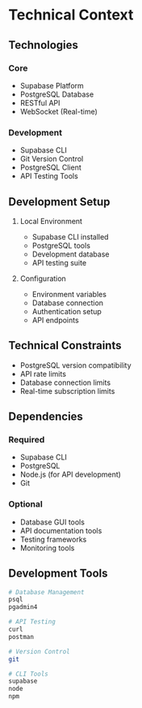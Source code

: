 # Technical Context

## Technologies
### Core
- Supabase Platform
- PostgreSQL Database
- RESTful API
- WebSocket (Real-time)

### Development
- Supabase CLI
- Git Version Control
- PostgreSQL Client
- API Testing Tools

## Development Setup
1. Local Environment
   - Supabase CLI installed
   - PostgreSQL tools
   - Development database
   - API testing suite

2. Configuration
   - Environment variables
   - Database connection
   - Authentication setup
   - API endpoints

## Technical Constraints
- PostgreSQL version compatibility
- API rate limits
- Database connection limits
- Real-time subscription limits

## Dependencies
### Required
- Supabase CLI
- PostgreSQL
- Node.js (for API development)
- Git

### Optional
- Database GUI tools
- API documentation tools
- Testing frameworks
- Monitoring tools

## Development Tools
```bash
# Database Management
psql
pgadmin4

# API Testing
curl
postman

# Version Control
git

# CLI Tools
supabase
node
npm
